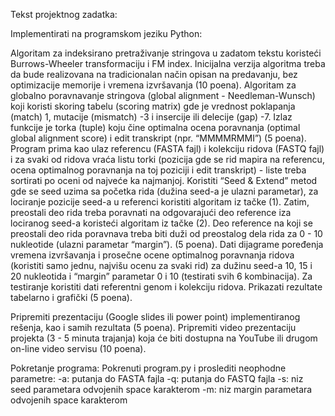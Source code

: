 Tekst projektnog zadatka:

Implementirati na programskom jeziku Python:

Algoritam za indeksirano pretraživanje stringova u zadatom tekstu koristeći Burrows-Wheeler transformaciju i FM index. Inicijalna verzija algoritma treba da bude realizovana na tradicionalan način opisan na predavanju, bez optimizacije memorije i vremena izvršavanja (10 poena).
Algoritam za globalno poravnavanje stringova (global alignment - Needleman-Wunsch) koji koristi skoring tabelu (scoring matrix) gde je vrednost poklapanja (match) 1, mutacije (mismatch) -3 i insercije ili delecije (gap) -7. Izlaz funkcije je torka (tuple) koju čine optimalna ocena poravnanja (optimal global alignment score) i edit transkript (npr. “MMMMRMMI”) (5 poena).
Program prima kao ulaz referencu (FASTA fajl) i kolekciju ridova (FASTQ fajl) i za svaki od ridova vraća listu torki (pozicija gde se rid mapira na referencu, ocena optimalnog poravnanja na toj poziciji i edit transkript) - liste treba sortirati po oceni od najveće ka najmanjoj. Koristiti “Seed & Extend” metod gde se seed uzima sa početka rida (dužina seed-a je ulazni parametar), za lociranje pozicije seed-a u referenci koristiti algoritam iz tačke (1). Zatim, preostali deo rida treba poravnati na odgovarajući deo reference iza lociranog seed-a koristeći algoritam iz tačke (2). Deo reference na koji se preostali deo rida poravnava treba biti duži od preostalog dela rida za 0 - 10 nukleotide (ulazni parametar “margin”). (5 poena).
Dati dijagrame poređenja vremena izvršavanja i prosečne ocene optimalnog poravnanja ridova (koristiti samo jednu, najvišu ocenu za svaki rid) za dužinu seed-a 10, 15 i 20 nukleotida i “margin” parametar 0 i 10 (testirati svih 6 kombinacija). Za testiranje koristiti dati referentni genom i kolekciju ridova. Prikazati rezultate tabelarno i grafički (5 poena).

Pripremiti prezentaciju (Google slides ili power point) implementiranog rešenja, kao i samih rezultata (5 poena).
Pripremiti video prezentaciju projekta (3 - 5 minuta trajanja) koja će biti dostupna na YouTube ili drugom on-line video servisu (10 poena).

Pokretanje programa:
Pokrenuti program.py i proslediti neophodne parametre:
	-a: putanja do FASTA fajla
	-q: putanja do FASTQ fajla
	-s: niz seed parametara odvojenih space karakterom
	-m: niz margin parametara odvojenih space karakterom
